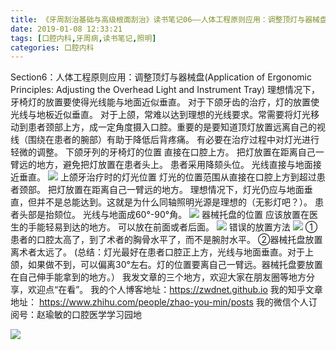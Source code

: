 ```yaml
---
title: 《牙周刮治基础与高级根面刮治》读书笔记06——人体工程原则应用：调整顶灯与器械盘
date: 2019-01-08 12:33:21
tags: [口腔内科,牙周病,读书笔记,照明]
categories: 口腔内科
---
```

Section6：人体工程原则应用：调整顶灯与器械盘(Application of Ergonomic Principles: Adjusting the Overhead Light and Instrument Tray)
理想情况下，牙椅灯的放置要使得光线能与地面近似垂直。
对于下颌牙齿的治疗，灯的放置使光线与地板近似垂直。
对于上颌，常难以达到理想的光线要求。常需要将灯光移动到患者颈部上方，成一定角度摄入口腔。重要的是要知道顶灯放置远离自己的视线（围绕在患者的腕部）有助于降低后背疼痛。
有必要在治疗过程中对灯光进行轻微的调整。
下颌牙列的牙椅灯的位置
直接在口腔上方。
把灯放置在距离自己一臂远的地方，避免把灯放置在患者头上。
患者采用降颏头位。
光线直接与地面接近垂直。
![](https://zymblog-1258069789.cos.ap-chengdu.myqcloud.com/blog0075-yzgzjc06/01.jpg)
上颌牙治疗时的灯光位置
灯光的位置范围从直接在口腔上方到超过患者颈部。
把灯放置在距离自己一臂远的地方。
理想情况下，灯光仍应与地面垂直，但并不是总能达到。这就是为什么同轴照明光源是理想的（无影灯吧？）。
患者头部是抬颏位。
光线与地面成60°-90°角。
![](https://zymblog-1258069789.cos.ap-chengdu.myqcloud.com/blog0075-yzgzjc06/02.jpg)
器械托盘的位置
应该放置在医生的手能轻易到达的地方。
可以放在前面或者后面。
![](https://zymblog-1258069789.cos.ap-chengdu.myqcloud.com/blog0075-yzgzjc06/03.jpg)
错误的放置方法
![](https://zymblog-1258069789.cos.ap-chengdu.myqcloud.com/blog0075-yzgzjc06/04.jpg)
①患者的口腔太高了，到了术者的胸骨水平了，而不是腕肘水平。
②器械托盘放置离术者太远了。
(总结：灯光最好在患者口腔正上方，光线与地面垂直。对于上颌，如果做不到，可以偏离30°左右。灯的位置要离自己一臂远。器械托盘要放置在自己伸手能拿到的地方。）
我发文章的三个地方，欢迎大家在朋友圈等地方分享，欢迎点“在看”。
我的个人博客地址：https://zwdnet.github.io
我的知乎文章地址： https://www.zhihu.com/people/zhao-you-min/posts
我的微信个人订阅号：赵瑜敏的口腔医学学习园地

![](https://zymblog-1258069789.cos.ap-chengdu.myqcloud.com/other/wx.jpg)
